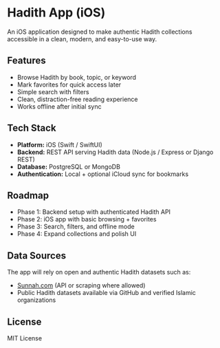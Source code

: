 # Hadith App (iOS)

An iOS application designed to make authentic Hadith collections accessible in a clean, modern, and easy-to-use way.  

## Features
- Browse Hadith by book, topic, or keyword  
- Mark favorites for quick access later  
- Simple search with filters  
- Clean, distraction-free reading experience  
- Works offline after initial sync  

## Tech Stack
- **Platform:** iOS (Swift / SwiftUI)  
- **Backend:** REST API serving Hadith data (Node.js / Express or Django REST)  
- **Database:** PostgreSQL or MongoDB  
- **Authentication:** Local + optional iCloud sync for bookmarks  

## Roadmap
- Phase 1: Backend setup with authenticated Hadith API  
- Phase 2: iOS app with basic browsing + favorites  
- Phase 3: Search, filters, and offline mode  
- Phase 4: Expand collections and polish UI  

## Data Sources
The app will rely on open and authentic Hadith datasets such as:  
- [Sunnah.com](https://sunnah.com) (API or scraping where allowed)  
- Public Hadith datasets available via GitHub and verified Islamic organizations  

## License
MIT License
